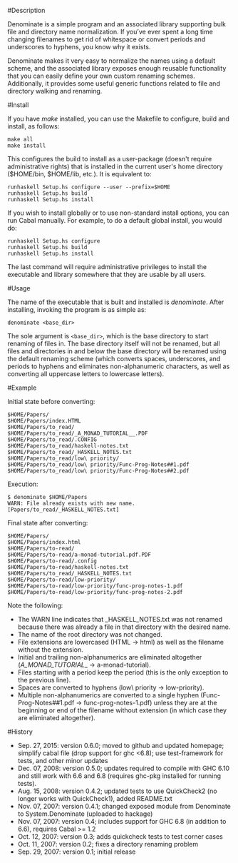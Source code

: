 #Description

Denominate is a simple program and an associated library supporting bulk file and directory name normalization. If you’ve ever spent a long time changing filenames to get rid of whitespace or convert periods and underscores to hyphens, you know why it exists.

Denominate makes it very easy to normalize the names using a default scheme, and the associated library exposes enough reusable functionality that you can easily define your own custom renaming schemes. Additionally, it provides some useful generic functions related to file and directory walking and renaming.

#Install

If you have _make_ installed, you can use the Makefile to configure, build and install, as follows:

```
make all
make install
```

This configures the build to install as a user-package (doesn't require administrative rights) that is installed in the current user's home directory ($HOME/bin, $HOME/lib, etc.). It is equivalent to:

```
runhaskell Setup.hs configure --user --prefix=$HOME
runhaskell Setup.hs build
runhaskell Setup.hs install
```

If you wish to install globally or to use non-standard install options, you can run Cabal manually. For example, to do a default global install, you would do:

```
runhaskell Setup.hs configure
runhaskell Setup.hs build
runhaskell Setup.hs install
```

The last command will require administrative privileges to install the executable and library somewhere that they are usable by all users.

#Usage

The name of the executable that is built and installed is _denominate_. After installing, invoking the program is as simple as:

```
denominate <base_dir>
```

The sole argument is `<base_dir>`, which is the base directory to start renaming of files in. The base directory itself will not be renamed, but all files and directories in and below the base directory will be renamed using the default renaming scheme (which converts spaces, underscores, and periods to hyphens and eliminates non-alphanumeric characters, as well as converting all uppercase letters to lowercase letters).

#Example

Initial state before converting:

```
$HOME/Papers/
$HOME/Papers/index.HTML
$HOME/Papers/to_read/
$HOME/Papers/to_read/_A_MONAD_TUTORIAL__.PDF
$HOME/Papers/to_read/.CONFIG
$HOME/Papers/to_read/haskell-notes.txt
$HOME/Papers/to_read/_HASKELL_NOTES.txt
$HOME/Papers/to_read/low\ priority/
$HOME/Papers/to_read/low\ priority/Func-Prog-Notes##1.pdf
$HOME/Papers/to_read/low\ priority/Func-Prog-Notes##2.pdf
```

Execution:

```
$ denominate $HOME/Papers
WARN: File already exists with new name. [Papers/to_read/_HASKELL_NOTES.txt]
```

Final state after converting:

```
$HOME/Papers/
$HOME/Papers/index.html
$HOME/Papers/to-read/
$HOME/Papers/to-read/a-monad-tutorial.pdf.PDF
$HOME/Papers/to-read/.config
$HOME/Papers/to-read/haskell-notes.txt
$HOME/Papers/to_read/_HASKELL_NOTES.txt
$HOME/Papers/to-read/low-priority/
$HOME/Papers/to-read/low-priority/func-prog-notes-1.pdf
$HOME/Papers/to-read/low-priority/func-prog-notes-2.pdf
```

Note the following:

 * The WARN line indicates that _HASKELL_NOTES.txt was not renamed because there was already a file in that directory with the desired name.
 * The name of the root directory was not changed.
 * File extensions are lowercased (HTML -> html) as well as the filename without the extension.
 * Initial and trailing non-alphanumerics are eliminated altogether (_A_MONAD_TUTORIAL__ -> a-monad-tutorial).
 * Files starting with a period keep the period (this is the only exception to the previous line).
 * Spaces are converted to hyphens (low\ priority -> low-priority).
 * Multiple non-alphanumerics are converted to a single hyphen (Func-Prog-Notes##1.pdf -> func-prog-notes-1.pdf) unless they are at the beginning or end of the filename without extension (in which case they are eliminated altogether).

#History

 * Sep. 27, 2015: version 0.6.0; moved to github and updated homepage; simplify cabal file (drop support for ghc <6.8); use test-framework for tests, and other minor updates
 * Dec. 07, 2008: version 0.5.0; updates required to compile with GHC 6.10 and still work with 6.6 and 6.8 (requires ghc-pkg installed for running tests).
 * Aug. 15, 2008: version 0.4.2; updated tests to use QuickCheck2 (no longer works with QuickCheck1), added README.txt
 * Nov. 07, 2007: version 0.4.1; changed exposed module from Denominate to System.Denominate (uploaded to hackage)
 * Nov. 07, 2007: version 0.4; includes support for GHC 6.8 (in addition to 6.6), requires Cabal >= 1.2
 * Oct. 12, 2007: version 0.3; adds quickcheck tests to test corner cases
 * Oct. 11, 2007: version 0.2; fixes a directory renaming problem
 * Sep. 29, 2007: version 0.1; initial release
